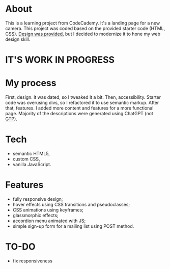 # About
This is a learning project from CodeCademy. It's a landing page for a new camera.
This project was coded based on the provided starter code (HTML, CSS). [Design was provided](https://content.codecademy.com/courses/freelance-1/capstone-1/specs/fotomatic_spec_landing_v2.png), but I decided to modernize it to hone my web design skill.

# IT'S WORK IN PROGRESS

# My process
First, design. it was dated, so I tweaked it a bit. Then, accessibility. Starter code was overusing divs, so I refactored it to use semantic markup. After that, features. I added more content and features for a more functional page. Majority of the descriptions were generated using ChatGPT (not [GTP](https://en.wikipedia.org/wiki/Guanosine_triphosphate)).

# Tech
- semantic HTML5,
- custom CSS,
- vanilla JavaScript.

# Features
* fully responsive design;
* hover effects using CSS transitions and pseudoclasses;
* CSS animations using keyframes;
* glassmorphic effects;
* accordion menu animated with JS;
* simple sign-up form for a mailing list using POST method.

# TO-DO

* fix responsiveness
